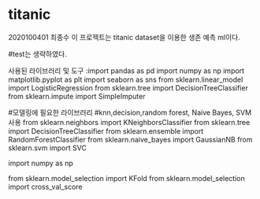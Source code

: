# titanic
2020100401 최종수 이 프로젝트는 titanic dataset을 이용한 생존 예측 ml이다.

#test는 생략하였다.

사용된 라이브러리 및 도구 :import pandas as pd import numpy as np import matplotlib.pyplot as plt import seaborn as sns from sklearn.linear_model import LogisticRegression from sklearn.tree import DecisionTreeClassifier from sklearn.impute import SimpleImputer

#모델링에 필요한 라이브러리 #knn,decision,random forest, Naive Bayes, SVM 사용 from sklearn.neighbors import KNeighborsClassifier from sklearn.tree import DecisionTreeClassifier from sklearn.ensemble import RandomForestClassifier from sklearn.naive_bayes import GaussianNB from sklearn.svm import SVC

import numpy as np

from sklearn.model_selection import KFold from sklearn.model_selection import cross_val_score
